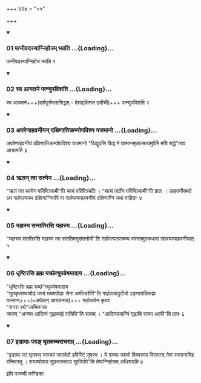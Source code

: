 +++
title = "०५"

+++

<div class="js_include" includetitle="true" newlevelforh1="3" unfilled="" url="/vedAH_yajuH/taittirIyam/sUtram/ApastambaH/shrautam/vishvAsa-prastutiH/06/05/01_patnIvadasyAgnihotram_bhavati.md">
<details open><summary><h3>01 पत्नीवदस्याग्निहोत्रम् भवति ...{Loading}...</h3></summary>

पत्नीवदस्याग्निहोत्रं भवति १  

</details>
</div>

<div class="js_include collapsed" newlevelforh1="4" title="सर्वाष् टीकाः" url="/vedAH_yajuH/taittirIyam/sUtram/ApastambaH/shrautam/sarvASh_TIkAH/06/05/01_patnIvadasyAgnihotram_bhavati.md"> </div>



<div class="js_include collapsed" newlevelforh1="4" title="मूलम्" url="/vedAH_yajuH/taittirIyam/sUtram/ApastambaH/shrautam/mUlam/06/05/01_patnIvadasyAgnihotram_bhavati.md"> </div>


<div class="js_include" includetitle="true" newlevelforh1="3" unfilled="" url="/vedAH_yajuH/taittirIyam/sUtram/ApastambaH/shrautam/vishvAsa-prastutiH/06/05/02_sva_Ayatane_patnyupavishati.md">
<details open><summary><h3>02 स्व आयतने पत्न्युपविशति ...{Loading}...</h3></summary>

स्व आयतने+++(दर्शपूर्णमाससिद्धम् - देशाद्दक्षिणत उदीची)+++ पत्न्युपविशति २  

</details>
</div>

<div class="js_include collapsed" newlevelforh1="4" title="सर्वाष् टीकाः" url="/vedAH_yajuH/taittirIyam/sUtram/ApastambaH/shrautam/sarvASh_TIkAH/06/05/02_sva_Ayatane_patnyupavishati.md"> </div>



<div class="js_include collapsed" newlevelforh1="4" title="मूलम्" url="/vedAH_yajuH/taittirIyam/sUtram/ApastambaH/shrautam/mUlam/06/05/02_sva_Ayatane_patnyupavishati.md"> </div>


<div class="js_include" includetitle="true" newlevelforh1="3" unfilled="" url="/vedAH_yajuH/taittirIyam/sUtram/ApastambaH/shrautam/vishvAsa-prastutiH/06/05/03_apareNAhavanIyan_daxiNAtikramyopavishya_yajamAno.md">
<details open><summary><h3>03 अपरेणाहवनीयन् दक्षिणातिक्रम्योपविश्य यजमानो ...{Loading}...</h3></summary>

अपरेणाहवनीयं दक्षिणातिक्रम्योपविश्य यजमानो "विद्युदसि विद्य मे पाप्मानमृतात्सत्यमुपैमि मयि श्रद्धे"त्यप आचामति ३  

</details>
</div>

<div class="js_include collapsed" newlevelforh1="4" title="सर्वाष् टीकाः" url="/vedAH_yajuH/taittirIyam/sUtram/ApastambaH/shrautam/sarvASh_TIkAH/06/05/03_apareNAhavanIyan_daxiNAtikramyopavishya_yajamAno.md"> </div>



<div class="js_include collapsed" newlevelforh1="4" title="मूलम्" url="/vedAH_yajuH/taittirIyam/sUtram/ApastambaH/shrautam/mUlam/06/05/03_apareNAhavanIyan_daxiNAtikramyopavishya_yajamAno.md"> </div>


<div class="js_include" includetitle="true" newlevelforh1="3" unfilled="" url="/vedAH_yajuH/taittirIyam/sUtram/ApastambaH/shrautam/vishvAsa-prastutiH/06/05/04_Rtan_tvA_satyena.md">
<details open><summary><h3>04 ऋतन् त्वा सत्येन ...{Loading}...</h3></summary>

"ऋतं त्वा सत्येन परिषिञ्चामी"ति सायं परिषिञ्चति । "सत्यं त्वर्तेन परिषिञ्चामी"ति प्रातः । आहवनीयमग्रे ऽथ गार्हपत्यमथ दक्षिणाग्निमपि वा गार्हपत्यमाहवनीयं दक्षिणाग्निं यथा वाहिताः ४  

</details>
</div>

<div class="js_include collapsed" newlevelforh1="4" title="सर्वाष् टीकाः" url="/vedAH_yajuH/taittirIyam/sUtram/ApastambaH/shrautam/sarvASh_TIkAH/06/05/04_Rtan_tvA_satyena.md"> </div>



<div class="js_include collapsed" newlevelforh1="4" title="मूलम्" url="/vedAH_yajuH/taittirIyam/sUtram/ApastambaH/shrautam/mUlam/06/05/04_Rtan_tvA_satyena.md"> </div>


<div class="js_include" includetitle="true" newlevelforh1="3" unfilled="" url="/vedAH_yajuH/taittirIyam/sUtram/ApastambaH/shrautam/vishvAsa-prastutiH/06/05/05_yajnasya_santatirasi_yajnasya.md">
<details open><summary><h3>05 यज्ञस्य सन्ततिरसि यज्ञस्य ...{Loading}...</h3></summary>

"यज्ञस्य संततिरसि यज्ञस्य त्वा संततिमनुसंतनोमी"ति गार्हपत्यात्प्रक्रम्य संततामुदकधारां स्रावयत्याहवनीयात् ५  

</details>
</div>

<div class="js_include collapsed" newlevelforh1="4" title="सर्वाष् टीकाः" url="/vedAH_yajuH/taittirIyam/sUtram/ApastambaH/shrautam/sarvASh_TIkAH/06/05/05_yajnasya_santatirasi_yajnasya.md"> </div>



<div class="js_include collapsed" newlevelforh1="4" title="मूलम्" url="/vedAH_yajuH/taittirIyam/sUtram/ApastambaH/shrautam/mUlam/06/05/05_yajnasya_santatirasi_yajnasya.md"> </div>


<div class="js_include" includetitle="true" newlevelforh1="3" unfilled="" url="/vedAH_yajuH/taittirIyam/sUtram/ApastambaH/shrautam/vishvAsa-prastutiH/06/05/06_dhRShTirasi_brahma_yachChetyupaveShamAdAya.md">
<details open><summary><h3>06 धृष्टिरसि ब्रह्म यच्छेत्युपवेषमादाय ...{Loading}...</h3></summary>

"धृष्टिरसि ब्रह्म यच्छे"त्युपवेषमादाय  
"भूतकृतस्थापोढं जन्यं भयमपोढाः सेना अभीत्वरीरि"ति गार्हपत्यादुदीचो ऽङ्गारान्निरूह्य  
व्यन्तान्+++(=अपेतान् आयतनात्)+++ गार्हपत्येन कृत्वा  
"सगरा स्थे"त्यभिमन्त्र्य  
जपत्य् "अग्नय आदित्यं गृह्णाम्यह्ने रात्रिमि"ति सायम् । "आदित्यायाग्निं गृह्णामि रात्र्या अहरि"ति प्रातः ६   

</details>
</div>

<div class="js_include collapsed" newlevelforh1="4" title="सर्वाष् टीकाः" url="/vedAH_yajuH/taittirIyam/sUtram/ApastambaH/shrautam/sarvASh_TIkAH/06/05/06_dhRShTirasi_brahma_yachChetyupaveShamAdAya.md"> </div>



<div class="js_include collapsed" newlevelforh1="4" title="मूलम्" url="/vedAH_yajuH/taittirIyam/sUtram/ApastambaH/shrautam/mUlam/06/05/06_dhRShTirasi_brahma_yachChetyupaveShamAdAya.md"> </div>


<div class="js_include" includetitle="true" newlevelforh1="3" unfilled="" url="/vedAH_yajuH/taittirIyam/sUtram/ApastambaH/shrautam/vishvAsa-prastutiH/06/05/07_iDAyAH_pada~N_ghRtavachcharAchara~n.md">
<details open><summary><h3>07 इडायाः पदङ् घृतवच्चराचरञ् ...{Loading}...</h3></summary>

"इडायाः पदं घृतवच् चराचरं जातवेदो हविरिदं जुषस्व । ये ग्राम्याः पशवो विश्वरूपा विरूपास् तेषां सप्तानामिह रन्तिरस्तु । रायस्पोषाय सुप्रजास्त्वाय सुवीर्याये"ति तेष्वग्निहोत्रम् अधिश्रयति ७  

</details>
</div>

<div class="js_include collapsed" newlevelforh1="4" title="सर्वाष् टीकाः" url="/vedAH_yajuH/taittirIyam/sUtram/ApastambaH/shrautam/sarvASh_TIkAH/06/05/07_iDAyAH_pada~N_ghRtavachcharAchara~n.md"> </div>



<div class="js_include collapsed" newlevelforh1="4" title="मूलम्" url="/vedAH_yajuH/taittirIyam/sUtram/ApastambaH/shrautam/mUlam/06/05/07_iDAyAH_pada~N_ghRtavachcharAchara~n.md"> </div>





  
इति पञ्चमी कण्डिका 
